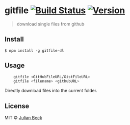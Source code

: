 # gitfile [![Build Status](https://travis-ci.com/jufabeck2202/gitfile.svg?token=1Za7rzts3zF37XsfSaDq&branch=master)](https://travis-ci.com/jufabeck2202/gitfile) [![Version](https://img.shields.io/npm/v/gitfile-dl.svg)](https://www.npmjs.com/package/gitfile-dl)


> download single files from github 


## Install

```
$ npm install -g gitfile-dl
```


## Usage
```bash
    gitfile <GitHubFileURL/GistFileURL>
    gitfile <filename> <githubURL>
```
Directly download files into the current folder.

## License

MIT © [Julian Beck](https://github.com/jufabeck2202)